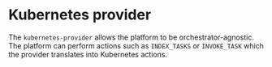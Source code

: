# Kubernetes provider

The `kubernetes-provider` allows the platform to be orchestrator-agnostic. The platform can perform actions such as `INDEX_TASKS` or `INVOKE_TASK` which the provider translates into Kubernetes actions.
